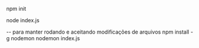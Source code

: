 npm init


node index.js

-- para manter rodando e aceitando modificações de arquivos
npm install -g nodemon
nodemon index.js